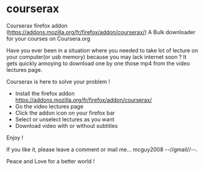 courserax
=========

Courserax firefox addon (https://addons.mozilla.org/fr/firefox/addon/courserax/)
A Bulk downloader for your courses on Coursera.org

Have you ever been in a situation where you needed to take lot of lecture on your computer(or usb memory) because you may lack internet soon ?
It gets quickly annoying to download one by one those mp4 from the video lectures page.

Courserax is here to solve your problem !

* Install the firefox addon https://addons.mozilla.org/fr/firefox/addon/courserax/
* Go the video lectures page
* Click the addon icon on your firefox bar
* Select or unselect lectures as you want
* Download video with or without subtitles

Enjoy !

If you like it, please leave a comment or mail me... mcguy2008 --//gmail//--.

Peace and Love for a better world ! 
